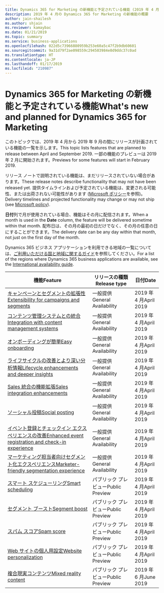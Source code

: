 ```yaml
---
title: Dynamics 365 for Marketing の新機能と予定されている機能 (2019 年 4 月)
description: 2019 年 4 月の Dynamics 365 for Marketing の新機能の概要
author: jain-shailesh
ms.author: shjain
ms.reviewer: kamaybac
ms.date: 01/21/2019
ms.topic: summary
ms.service: business-applications
ms.openlocfilehash: 022d5c73966880959b253e60a5c47f2b9db60601
ms.sourcegitcommit: 9a31d79f2ae098559c294503984e0d9ddc37c0ad
ms.translationtype: HT
ms.contentlocale: ja-JP
ms.lasthandoff: 01/17/2019
ms.locfileid: "210987"
---
```

# <a name="whats-new-and-planned-for-dynamics365-for-marketing"></a><span data-ttu-id="b59af-103">Dynamics 365 for Marketing の新機能と予定されている機能</span><span class="sxs-lookup"><span data-stu-id="b59af-103">What's new and planned for Dynamics 365 for Marketing</span></span>

<span data-ttu-id="b59af-104">このトピックでは、2019 年 4 月から 2019 年 9 月の間にリリースが計画されている機能の一覧を示します。</span><span class="sxs-lookup"><span data-stu-id="b59af-104">This topic lists features that are planned to release between April and September 2019.</span></span> <span data-ttu-id="b59af-105">一部の機能のプレビューは 2019 年 2 月に開始されます。</span><span class="sxs-lookup"><span data-stu-id="b59af-105">Previews for some features will start in February 2019.</span></span>   

<span data-ttu-id="b59af-106">リリース ノートで説明されている機能は、まだリリースされていない場合があります。</span><span class="sxs-lookup"><span data-stu-id="b59af-106">These release notes describe functionality that may not have been released yet.</span></span> <span data-ttu-id="b59af-107">提供タイムラインおよび予定されている機能は、変更される可能性、または出荷されない可能性があります ([Microsoft ポリシー](https://go.microsoft.com/fwlink/p/?linkid=2007332)を参照)。</span><span class="sxs-lookup"><span data-stu-id="b59af-107">Delivery timelines and projected functionality may change or may not ship (see [Microsoft policy](https://go.microsoft.com/fwlink/p/?linkid=2007332)).</span></span>

<span data-ttu-id="b59af-108">**日付**列で月が使用されている場合、機能はその月に配信されます。</span><span class="sxs-lookup"><span data-stu-id="b59af-108">When a month is used in the **Date** column, the feature will be delivered sometime within that month.</span></span> <span data-ttu-id="b59af-109">配布日は、その月の最初の日だけでなく、その月の任意の日にすることができます。</span><span class="sxs-lookup"><span data-stu-id="b59af-109">The delivery date can be any day within that month, not just on the first day of the month.</span></span>

<span data-ttu-id="b59af-110">Dynamics 365 ビジネス アプリケーションを利用できる地域の一覧については、[ご利用いただける国と地域に関するガイド](https://aka.ms/dynamics_365_international_availability_deck)を参照してください。</span><span class="sxs-lookup"><span data-stu-id="b59af-110">For a list of the regions where Dynamics 365 business applications are available, see the [International availability guide](https://aka.ms/dynamics_365_international_availability_deck).</span></span>


| <span data-ttu-id="b59af-111">機能</span><span class="sxs-lookup"><span data-stu-id="b59af-111">Feature</span></span>                                                                           | <span data-ttu-id="b59af-112">リリースの種類</span><span class="sxs-lookup"><span data-stu-id="b59af-112">Release type</span></span>         | <span data-ttu-id="b59af-113">日付</span><span class="sxs-lookup"><span data-stu-id="b59af-113">Date</span></span> |
|-----------------------------------------------------------------------------------|----------------------|----------------------|
| [<span data-ttu-id="b59af-114">キャンペーンとセグメントの拡張性</span><span class="sxs-lookup"><span data-stu-id="b59af-114">Extensibility for campaigns and segments</span></span>](extensibility-campaigns-segments.md)          | <span data-ttu-id="b59af-115">一般提供</span><span class="sxs-lookup"><span data-stu-id="b59af-115">General Availability</span></span> | <span data-ttu-id="b59af-116">2019 年 4 月</span><span class="sxs-lookup"><span data-stu-id="b59af-116">April 2019</span></span>         |
| [<span data-ttu-id="b59af-117">コンテンツ管理システムとの統合</span><span class="sxs-lookup"><span data-stu-id="b59af-117">Integration with content management systems</span></span>](integration-content-management-systems.md)        | <span data-ttu-id="b59af-118">一般提供</span><span class="sxs-lookup"><span data-stu-id="b59af-118">General Availability</span></span> | <span data-ttu-id="b59af-119">2019 年 4 月</span><span class="sxs-lookup"><span data-stu-id="b59af-119">April 2019</span></span>  |
| [<span data-ttu-id="b59af-120">オンボーディングが簡単</span><span class="sxs-lookup"><span data-stu-id="b59af-120">Easy onboarding</span></span>](easy-onboarding.md)                                             | <span data-ttu-id="b59af-121">一般提供</span><span class="sxs-lookup"><span data-stu-id="b59af-121">General Availability</span></span> | <span data-ttu-id="b59af-122">2019 年 4 月</span><span class="sxs-lookup"><span data-stu-id="b59af-122">April 2019</span></span>         |
| [<span data-ttu-id="b59af-123">ライフサイクルの改善とより深い分析情報</span><span class="sxs-lookup"><span data-stu-id="b59af-123">Lifecycle enhancements and deeper insights</span></span>](lifecycle-enhancements-deeper-insights.md)   | <span data-ttu-id="b59af-124">一般提供</span><span class="sxs-lookup"><span data-stu-id="b59af-124">General Availability</span></span> | <span data-ttu-id="b59af-125">2019 年 4 月</span><span class="sxs-lookup"><span data-stu-id="b59af-125">April 2019</span></span>        |
| [<span data-ttu-id="b59af-126">Sales 統合の機能拡張</span><span class="sxs-lookup"><span data-stu-id="b59af-126">Sales integration enhancements</span></span>](addtojourney.md)                                             | <span data-ttu-id="b59af-127">一般提供</span><span class="sxs-lookup"><span data-stu-id="b59af-127">General Availability</span></span> | <span data-ttu-id="b59af-128">2019 年 4 月</span><span class="sxs-lookup"><span data-stu-id="b59af-128">April 2019</span></span>         |
| [<span data-ttu-id="b59af-129">ソーシャル投稿</span><span class="sxs-lookup"><span data-stu-id="b59af-129">Social posting</span></span>](linkedin-social-posting.md)                              | <span data-ttu-id="b59af-130">一般提供</span><span class="sxs-lookup"><span data-stu-id="b59af-130">General Availability</span></span> | <span data-ttu-id="b59af-131">2019 年 4 月</span><span class="sxs-lookup"><span data-stu-id="b59af-131">April 2019</span></span>           |
| [<span data-ttu-id="b59af-132">イベント登録とチェックイン エクスペリエンスの改善</span><span class="sxs-lookup"><span data-stu-id="b59af-132">Enhanced event registration and check-in experience</span></span>](customized-event-registration.md)  | <span data-ttu-id="b59af-133">一般提供</span><span class="sxs-lookup"><span data-stu-id="b59af-133">General Availability</span></span> | <span data-ttu-id="b59af-134">2019 年 4 月</span><span class="sxs-lookup"><span data-stu-id="b59af-134">April 2019</span></span>         |
| [<span data-ttu-id="b59af-135">マーケティング担当者向けセグメント化エクスペリエンス</span><span class="sxs-lookup"><span data-stu-id="b59af-135">Marketer-friendly segmentation experience</span></span>](marketer-centric-segmentation-experience.md) | <span data-ttu-id="b59af-136">一般提供</span><span class="sxs-lookup"><span data-stu-id="b59af-136">General Availability</span></span> | <span data-ttu-id="b59af-137">2019 年 4 月</span><span class="sxs-lookup"><span data-stu-id="b59af-137">April 2019</span></span>         |
| [<span data-ttu-id="b59af-138">スマート スケジューリング</span><span class="sxs-lookup"><span data-stu-id="b59af-138">Smart scheduling</span></span>](email-scheduling-recommendation.md) | <span data-ttu-id="b59af-139">パブリック プレビュー</span><span class="sxs-lookup"><span data-stu-id="b59af-139">Public Preview</span></span> | <span data-ttu-id="b59af-140">2019 年 4 月</span><span class="sxs-lookup"><span data-stu-id="b59af-140">April 2019</span></span> |
| [<span data-ttu-id="b59af-141">セグメント ブースト</span><span class="sxs-lookup"><span data-stu-id="b59af-141">Segment boost</span></span>](segment-boost.md) | <span data-ttu-id="b59af-142">パブリック プレビュー</span><span class="sxs-lookup"><span data-stu-id="b59af-142">Public Preview</span></span> | <span data-ttu-id="b59af-143">2019 年 4 月</span><span class="sxs-lookup"><span data-stu-id="b59af-143">April 2019</span></span> |
| [<span data-ttu-id="b59af-144">スパム スコア</span><span class="sxs-lookup"><span data-stu-id="b59af-144">Spam score</span></span>](spam-score-prediction-emails.md) | <span data-ttu-id="b59af-145">パブリック プレビュー</span><span class="sxs-lookup"><span data-stu-id="b59af-145">Public Preview</span></span> | <span data-ttu-id="b59af-146">2019 年 4 月</span><span class="sxs-lookup"><span data-stu-id="b59af-146">April 2019</span></span> |
| [<span data-ttu-id="b59af-147">Web サイトの個人用設定</span><span class="sxs-lookup"><span data-stu-id="b59af-147">Website personalization</span></span>](website-personalization.md)                                  | <span data-ttu-id="b59af-148">パブリック プレビュー</span><span class="sxs-lookup"><span data-stu-id="b59af-148">Public Preview</span></span>       | <span data-ttu-id="b59af-149">2019 年 4 月</span><span class="sxs-lookup"><span data-stu-id="b59af-149">April 2019</span></span>           |
| [<span data-ttu-id="b59af-150">複合現実コンテンツ</span><span class="sxs-lookup"><span data-stu-id="b59af-150">Mixed reality content</span></span>](mixed-reality-content.md)                                  | <span data-ttu-id="b59af-151">パブリック プレビュー</span><span class="sxs-lookup"><span data-stu-id="b59af-151">Public Preview</span></span>       | <span data-ttu-id="b59af-152">2019 年 6 月</span><span class="sxs-lookup"><span data-stu-id="b59af-152">June 2019</span></span>           |
